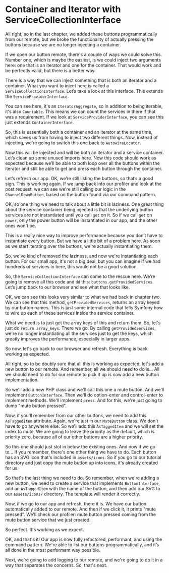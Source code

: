 # Container and Iterator with ServiceCollectionInterface

All right, so in the last chapter, we added these buttons programmatically from our remote, but we broke the functionality
of actually pressing the buttons because we are no longer injecting a container.

If we open our button remote, there's a couple of ways we could solve this. Number one, which is maybe the easiest, is we
could inject two arguments here: one that is an iterator and one for the container. That would work and be perfectly
valid, but there is a better way.

There is a way that we can inject something that is both an iterator and a container. What you want to inject here is
called a `ServiceCollectionInterface`. Let’s take a look at this interface. This extends the `ServiceProviderInterface`.

You can see here, it's an `IteratorAggregate`, so in addition to being iterable, it's also `Countable`. This means we
can count the services in there if that was a requirement. If we look at `ServiceProviderInterface`, you can see this
just extends `ContainerInterface`.

So, this is essentially both a container and an iterator at the same time, which saves us from having to inject two
different things. Now, instead of injecting, we're going to switch this one back to `AutowireLocator`.

Now this will be injected and will be both an iterator and a service container. Let’s clean up some unused imports here.
Now this code should work as expected because we’ll be able to both loop over all the buttons within the iterator and
still be able to get and press each button through the container.

Let’s refresh our app. OK, we’re still listing the buttons, so that’s a good sign. This is working again. If we jump
back into our profiler and look at the post request, we can see we're still calling our logic in the `ChannelDownButton`,
based on the button found via our command pattern.

OK, so one thing we need to talk about a little bit is laziness. One great thing about the service container being
injected is that the underlying button services are not instantiated until you call `get` on it. So if we call `get` on
`power`, only the power button will be instantiated in our app, and the other ones won't be.

This is a really nice way to improve performance because you don’t have to instantiate every button. But we have a
little bit of a problem here. As soon as we start iterating over the buttons, we're actually instantiating them.

So, we've kind of removed the laziness, and now we're instantiating each button. For our small app, it's not a big deal,
but you can imagine if we had hundreds of services in here, this would not be a good solution.

So, the `ServiceCollectionInterface` can come to the rescue here. We’re going to remove all this code and `dd` this:
`buttons.getProvidedServices`. Let’s jump back to our browser and see what that looks like.

OK, we can see this looks very similar to what we had back in chapter two. We can see that this method,
`getProvidedServices`, returns an array keyed by our button names. This is just some internal code that tells Symfony
how to wire up each of these services inside the service container.

What we need is to just get the array keys of this and return them. So, let's just do `return array_keys`. There we go.
By calling `getProvidedServices`, we're no longer instantiating all the services just to get the keys, which greatly
improves the performance, especially in larger apps.

So now, let's go back to our browser and refresh. Everything is back working as expected.

All right, so to be doubly sure that all this is working as expected, let's add a
new button to our remote. And remember, all we should need to do is... All we should
need to do for our remote to pick it up is now add a new button implementation.

So we'll add a new PHP class and we'll call this one a mute button. And we'll
implement `ButtonInterface`. Then we'll do option-enter and control-enter to
implement methods. We'll implement `press`. And for this, we're just going to dump
"mute button pressed".

Now, if you'll remember from our other buttons, we need to add this `AsTaggedItem`
attribute. Again, we're just in our `MuteButton` class. We don't have to go anywhere
else. So we'll add this `AsTaggedItem` and we will set the index to mute. We are
going to leave the priority as the default, which is priority zero, because all of
our other buttons are a higher priority.

So this one should just slot in below the existing ones. And now if we go to... If
you remember, there's one other thing we have to do. Each button has an SVG icon
that's included in `assets/icons`. So if you go to our tutorial directory and just
copy the mute button up into icons, it's already created for us.

So that's the last thing we need to do. So remember, when we're adding a new button,
we need to create a service that implements `ButtonInterface`, add an `AsTaggedItem`
with the name of the button, and then add our SVG to our `assets/icons/` directory. The template
will render it correctly.

Now, if we go to our app and refresh, there it is. We have our button automatically
added to our remote. And then if we click it, it prints "mute pressed". We'll check
our profiler: mute button pressed coming from the mute button service that we just
created.

So perfect. It's working as we expect.

OK, and that's it! Our app is now fully refactored, performant, and using the command pattern. We're able to list our
buttons programmatically, and it’s all done in the most performant way possible.

Next, we’re going to add logging to our remote, and we're going to do it in a way that separates the concerns. So, that's
next.

